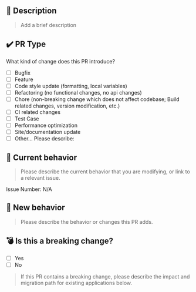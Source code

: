 ## 📝 Description

> Add a brief description

## ✔️ PR Type

What kind of change does this PR introduce?

- [ ] Bugfix
- [ ] Feature
- [ ] Code style update (formatting, local variables)
- [ ] Refactoring (no functional changes, no api changes)
- [ ] Chore (non-breaking change which does not affect codebase; Build related changes, version modification, etc.)
- [ ] CI related changes
- [ ] Test Case
- [ ] Performance optimization
- [ ] Site/documentation update
- [ ] Other... Please describe:

## 🎯 Current behavior

> Please describe the current behavior that you are modifying, or link to a relevant issue.

Issue Number: N/A

## 🚀 New behavior

> Please describe the behavior or changes this PR adds.

## 💣 Is this a breaking change?

- [ ] Yes
- [ ] No

> If this PR contains a breaking change, please describe the impact and migration path for existing applications below.
